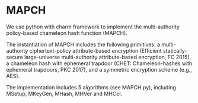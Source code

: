 # MAPCH
We use python with charm framework to implement the multi-authority policy-based chameleon hash function (MAPCH). 

The instantiation of MAPCH includes the following primitives: a multi-authority ciphertext-policy attribute-based encryption (Efficient statically-secure large-universe multi-authority attribute-based encryption, FC 2015), a chameleon hash with ephemeral trapdoor (CHET: Chameleon-hashes with ephemeral trapdoors, PKC 2017), and a symmetric encryption scheme (e.g., AES).

The implementation includes 5 algorithms (see MAPCH.py), including MSetup, MKeyGen, MHash, MHVer and MHCol.
